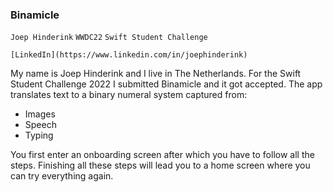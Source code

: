 ### Binamicle

`Joep Hinderink` `WWDC22` `Swift Student Challenge`

`[LinkedIn](https://www.linkedin.com/in/joephinderink)`

My name is Joep Hinderink and I live in The Netherlands. For the Swift Student Challenge 2022 I submitted Binamicle and it got accepted. 
The app translates text to a binary numeral system captured from:
* Images
* Speech
* Typing

You first enter an onboarding screen after which you have to follow all the steps. Finishing all these steps will lead you to a home screen where you can try everything again.

